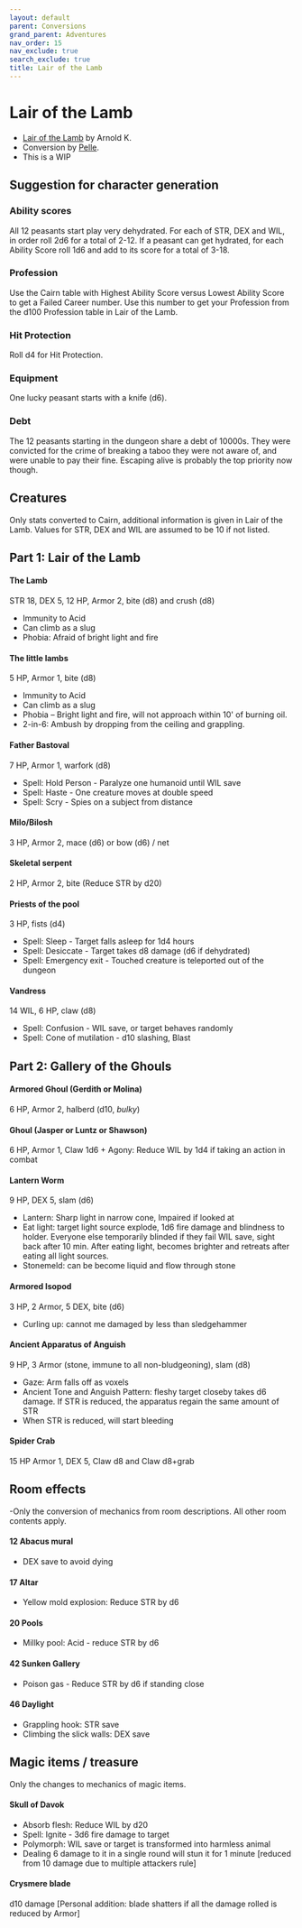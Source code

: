 ```yaml
---
layout: default
parent: Conversions
grand_parent: Adventures
nav_order: 15
nav_exclude: true
search_exclude: true
title: Lair of the Lamb
---
```


# Lair of the Lamb
- [Lair of the Lamb](http://goblinpunch.blogspot.com/2020/04/lair-of-lamb-final.html) by Arnold K.
- Conversion by [Pelle](https://pellep.itch.io).
- This is a WIP

## Suggestion for character generation


### Ability scores
All 12 peasants start play very dehydrated. For each of STR, DEX and WIL, in order roll 2d6 for a total of 2-12. If a peasant can get hydrated, for each Ability Score roll 1d6 and add to its score for a total of 3-18.


### Profession
Use the Cairn table with Highest Ability Score versus Lowest Ability Score to get a Failed Career number. Use this number to get your Profession from the d100 Profession table in Lair of the Lamb.


### Hit Protection
Roll d4 for Hit Protection.


### Equipment
One lucky peasant starts with a knife (d6).


### Debt
The 12 peasants starting in the dungeon share a debt of 10000s. They were convicted for the crime of breaking a taboo they were not aware of, and were unable to pay their fine. Escaping alive is probably the top priority now though.


## Creatures
Only stats converted to Cairn, additional information is given in Lair of the Lamb. Values for STR, DEX and WIL are assumed to be 10 if not listed.


## Part 1: Lair of the Lamb


#### The Lamb
STR 18, DEX 5, 12 HP, Armor 2, bite (d8) and crush (d8)
- Immunity to Acid
- Can climb as a slug
- Phobia: Afraid of bright light and fire


#### The little lambs
5 HP, Armor 1, bite (d8)
- Immunity to Acid
- Can climb as a slug
- Phobia – Bright light and fire, will not approach within 10' of burning oil.
- 2-in-6: Ambush by dropping from the ceiling and grappling.


#### Father Bastoval
7 HP, Armor 1, warfork (d8)
- Spell: Hold Person - Paralyze one humanoid until WIL save
- Spell: Haste - One creature moves at double speed
- Spell: Scry - Spies on a subject from distance


#### Milo/Bilosh
3 HP, Armor 2, mace (d6) or bow (d6) / net


#### Skeletal serpent
2 HP, Armor 2, bite (Reduce STR by d20)


#### Priests of the pool
3 HP, fists (d4)
- Spell: Sleep - Target falls asleep for 1d4 hours
- Spell: Desiccate -  Target takes d8 damage (d6 if dehydrated)
- Spell: Emergency exit - Touched creature is teleported out of the dungeon


#### Vandress
14 WIL, 6 HP, claw (d8)
- Spell: Confusion - WIL save, or target behaves randomly
- Spell: Cone of mutilation - d10 slashing, Blast

## Part 2: Gallery of the Ghouls


#### Armored Ghoul (Gerdith or Molina)
6 HP, Armor 2, halberd (d10, _bulky_)


#### Ghoul (Jasper or Luntz or Shawson)
6 HP, Armor 1, Claw 1d6 + Agony: Reduce WIL by 1d4 if taking an action in combat


#### Lantern Worm
9 HP, DEX 5, slam (d6)
- Lantern: Sharp light in narrow cone, Impaired if looked at
- Eat light: target light source explode, 1d6 fire damage and blindness to holder. Everyone else temporarily blinded if they fail WIL save, sight back after 10 min. After eating light, becomes brighter and retreats after eating all light sources.
- Stonemeld: can be become liquid and flow through stone


#### Armored Isopod
3 HP, 2 Armor, 5 DEX, bite (d6)
- Curling up: cannot me damaged by less than sledgehammer


#### Ancient Apparatus of Anguish
9 HP, 3 Armor (stone, immune to all non-bludgeoning), slam (d8)
- Gaze: Arm falls off as voxels
- Ancient Tone and Anguish Pattern: fleshy target closeby takes d6 damage. If STR is reduced, the apparatus regain the same amount of STR
- When STR is reduced, will start bleeding


#### Spider Crab
15 HP Armor 1, DEX 5, Claw d8 and Claw d8+grab


## Room effects
-Only the conversion of mechanics from room descriptions. All other room contents apply.


#### 12 Abacus mural
- DEX save to avoid dying


#### 17 Altar
- Yellow mold explosion: Reduce STR by d6


#### 20 Pools
- Millky pool: Acid - reduce STR by d6


#### 42 Sunken Gallery
- Poison gas - Reduce STR by d6 if standing close


#### 46 Daylight
- Grappling hook: STR save
- Climbing the slick walls: DEX save


## Magic items / treasure
Only the changes to mechanics of magic items.


#### Skull of Davok
- Absorb flesh: Reduce WIL by d20
- Spell: Ignite - 3d6 fire damage to target
- Polymorph: WIL save or target is transformed into harmless animal
- Dealing 6 damage to it in a single round will stun it for 1 minute [reduced from 10 damage due to multiple attackers rule]


#### Crysmere blade
d10 damage [Personal addition: blade shatters if all the damage rolled is reduced by Armor]
